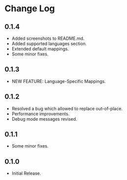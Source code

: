 # Change Log

## 0.1.4
- Added screenshots to README.md.
- Added supported languages section.
- Extended default mappings.
- Some minor fixes.

## 0.1.3
- NEW FEATURE: Language-Specific Mappings.


## 0.1.2
- Resolved a bug which allowed to replace out-of-place.
- Performance improvements.
- Debug mode messages revised.

## 0.1.1
- Some minor fixes.


## 0.1.0
- Initial Release.